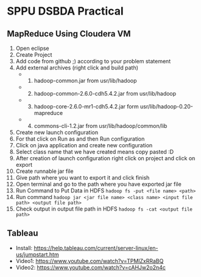 # SPPU DSBDA Practical

## MapReduce Using Cloudera VM

1. Open eclipse
2. Create Project
3. Add code from github ;) according to your problem statement
4. Add external archives (right click and build path)
   - 1. hadoop-common.jar from usr/lib/hadoop
   - 2. hadoop-common-2.6.0-cdh5.4.2.jar from usr/lib/hadoop
   - 3. hadoop-core-2.6.0-mr1-cdh5.4.2.jar form usr/lib/hadoop-0.20-mapreduce
   - 4. commons-cli-1.2.jar from usr/lib/hadoop/common/lib
5. Create new launch configuration
6. For that click on Run as and then Run configuration
7. Click on java application and create new configuration
8. Select class name that we have created means copy pasted :D
9. After creation of launch configuration right click on project and click on export
10. Create runnable jar file
11. Give path where you want to export it and click finish
12. Open terminal and go to the path where you have exported jar file
13. Run Command to Put Data in HDFS `hadoop fs -put <file name> <path>`
14. Run command `hadoop jar <jar file name> <class name> <input file path> <output file path>`
15. Check output in output file path in HDFS `hadoop fs -cat <output file path>`

## Tableau

- Install: https://help.tableau.com/current/server-linux/en-us/jumpstart.htm
- Video1: https://www.youtube.com/watch?v=TPMlZxRRaBQ
- Video2: https://www.youtube.com/watch?v=cAHJw2o2n4c
